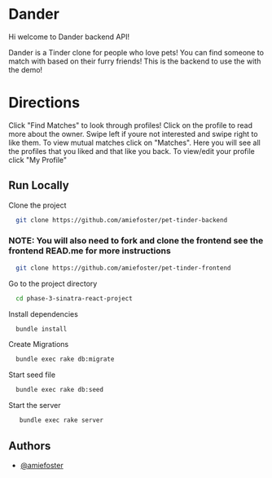 # Dander

Hi welcome to Dander backend API!

Dander is a Tinder clone for people who love pets! 
You can find someone to match with based on their furry friends!
This is the backend to use the with the demo!

# Directions 

Click "Find Matches" to look through profiles! Click on the profile to read more about the owner. Swipe left if youre not interested and swipe right to like them. 
To view mutual matches click on "Matches". Here you will see all the profiles that you liked and that like you back. 
To view/edit your profile click "My Profile"
## Run Locally

Clone the project

```bash
  git clone https://github.com/amiefoster/pet-tinder-backend
```
 ### NOTE: You will also need to fork and clone the frontend see the frontend READ.me for more instructions

```bash
  git clone https://github.com/amiefoster/pet-tinder-frontend
```

Go to the project directory

```bash
  cd phase-3-sinatra-react-project
```

Install dependencies

```bash
  bundle install

```

Create Migrations

```bash
  bundle exec rake db:migrate
```

Start seed file

```bash
  bundle exec rake db:seed

```

Start the server

```bash
   bundle exec rake server
```

## Authors

- [@amiefoster](https://github.com/amiefoster)

  